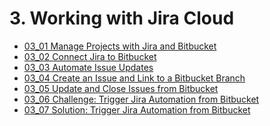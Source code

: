 # 3. Working with Jira Cloud

<!-- TocStart -->
- [03_01 Manage Projects with Jira and Bitbucket](./03_01_manage_projects/README.md)
- [03_02 Connect Jira to Bitbucket](./03_02_connect_jira/README.md)
- [03_03 Automate Issue Updates](./03_03_automate_issue_updates/README.md)
- [03_04 Create an Issue and Link to a Bitbucket Branch](./03_04_link_issue/README.md)
- [03_05 Update and Close Issues from Bitbucket](./03_05_close_issue/README.md)
- [03_06 Challenge: Trigger Jira Automation from Bitbucket](./03_06_challenge1/README.md)
- [03_07 Solution: Trigger Jira Automation from Bitbucket](./03_07_solution1/README.md)
<!-- TocEnd -->


<!-- FooterSkip -->
